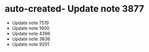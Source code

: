 # auto-created- Update note 3877
- Update note 7519
- Update note 1600
- Update note 4366
- Update note 3836
- Update note 9201
